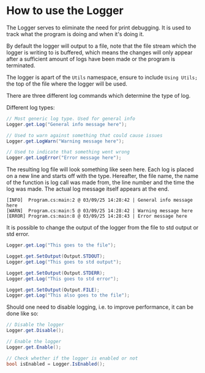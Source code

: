 
# How to use the Logger

The Logger serves to eliminate the need for print debugging. It is used to
track what the program is doing and when it's doing it.

By default the logger will output to a file, note that the file stream which the
logger is writing to is buffered, which means the changes will only appear
after a sufficient amount of logs have been made or the program is terminated.

The logger is apart of the `Utils` namespace, ensure to include `Using Utils;`
the top of the file where the logger will be used.

There are three different log commands which determine the type of log.

Different log types:
```csharp
// Most generic log type. Used for general info
Logger.get.Log("General info message here");

// Used to warn against something that could cause issues
Logger.get.LogWarn("Warning message here");

// Used to indicate that something went wrong
Logger.get.LogError("Error message here");
```

The resulting log file will look something like seen here. Each log is placed
on a new line and starts off with the type. Hereafter, the file name, the name
of the function is log call was made from, the line number and the time the log
was made. The actual log message itself appears at the end.
```
[INFO]	Program.cs:main:2 @ 03/09/25 14:28:42 | General info message here
[WARN]	Program.cs:main:5 @ 03/09/25 14:28:42 | Warning message here
[ERROR]	Program.cs:main:8 @ 03/09/25 14:28:43 | Error message here
```


It is possible to change the output of the logger from the file to std output or std error.

```csharp
Logger.get.Log("This goes to the file");

Logget.get.SetOutput(Output.STDOUT);
Logger.get.Log("This goes to std output");

Logget.get.SetOutput(Output.STDERR);
Logger.get.Log("This goes to std error");

Logget.get.SetOutput(Output.FILE);
Logger.get.Log("This also goes to the file");
```

Should one need to disable logging, i.e. to improve performance, it can be done like so:
```csharp
// Disable the logger
Logger.get.Disable();

// Enable the logger
Logger.get.Enable();

// Check whether if the logger is enabled or not
bool isEnabled = Logger.IsEnabled();
```

